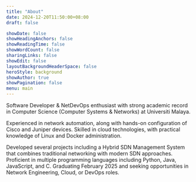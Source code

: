 ```yaml
---
title: "About"
date: 2024-12-20T11:50:00+08:00
draft: false

showDate: false
showHeadingAnchors: false
showReadingTime: false
showWordCount: false
sharingLinks: false
showEdit: false
layoutBackgroundHeaderSpace: false
heroStyle: background
showAuthor: true
showPagination: false
menu: main
---
```


Software Developer & NetDevOps enthusiast with strong academic record in Computer Science (Computer Systems & Networks) at Universiti Malaya. 

Experienced in network automation, along with hands-on configuration of Cisco and Juniper devices. Skilled in cloud technologies, with practical knowledge of Linux and Docker administration. 

Developed several projects including a Hybrid SDN Management System that combines traditional networking with modern SDN approaches. Proficient in multiple programming languages including Python, Java, JavaScript, and C. Graduating February 2025 and seeking opportunities in Network Engineering, Cloud, or DevOps roles.